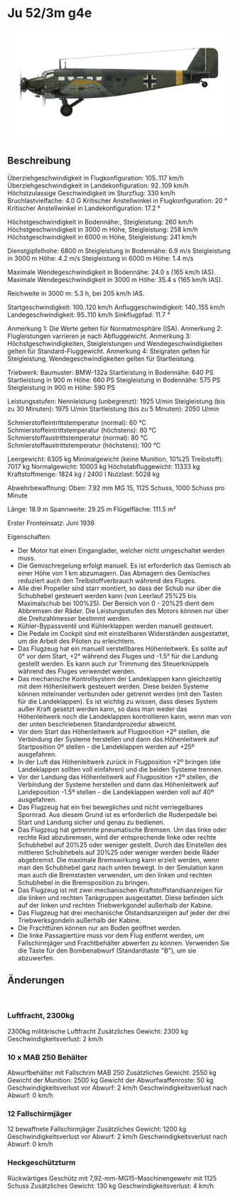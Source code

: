 # Ju 52/3m g4e

![ju523mg4e](../images/ju523mg4e.png)

## Beschreibung

Überziehgeschwindigkeit in Flugkonfiguration: 105..117 km/h
Überziehgeschwindigkeit in Landekonfiguration: 92..109 km/h
Höchstzulassige Geschwindigkeit im Sturzflug: 330 km/h
Bruchlastvielfache: 4.0 G
Kritischer Anstellwinkel in Flugkonfiguration: 20 °
Kritischer Anstellwinkel in Landekonfiguration: 17.2 °

Höchstgeschwindigkeit in Bodennähe:, Steigleistung: 260 km/h
Höchstgeschwindigkeit in 3000 m Höhe, Steigleistung: 258 km/h
Höchstgeschwindigkeit in 6000 m Höhe, Steigleistung: 241 km/h

Dienstgipfelhohe: 6800 m
Steigleistung in Bodennähe: 6.9 m/s
Steigleistung in 3000 m Höhe: 4.2 m/s
Steigleistung in 6000 m Höhe: 1.4 m/s

Maximale Wendegeschwindigkeit in Bodennähe: 24.0 s (165 km/h IAS).
Maximale Wendegeschwindigkeit in 3000 m Höhe: 35.4 s (165 km/h IAS).

Reichweite in 3000 m: 5.3 h, bei 205 km/h IAS.

Startgeschwindigkeit: 100..120 km/h
Anfluggeschwindigkeit: 140..155 km/h
Landegeschwindigkeit: 95..110 km/h
Sinkflugpfad: 11.7 °

Anmerkung 1: Die Werte gelten für Normatmosphäre (ISA).
Anmerkung 2: Flugleistungen varrieren je nach Abfluggewicht.
Anmerkung 3: Höchstgeschwindigkeiten, Steigleistungen und Wendegeschwindigkeiten gelten für Standard-Fluggewicht.
Anmerkung 4: Steigraten gelten für Steigleistung, Wendegeschwindigkeiten gelten für Startleistung.

Triebwerk:
Baumuster: BMW-132a
Startleistung in Bodennähe: 640 PS
Startleistung in 900 m Höhe: 660 PS
Steigleistung in Bodennähe: 575 PS
Steigleistung in 900 m Höhe: 590 PS

Leistungsstufen:
Nennleistung (unbegrenzt): 1925 U/min
Steigleistung (bis zu 30 Minuten): 1975 U/min
Startleistung (bis zu 5 Minuten): 2050 U/min

Schmierstoffeintrittstemperatur (normal): 60 °C
Schmierstoffeintrittstemperatur (höchstens): 80 °C
Schmierstoffaustrittstemperatur (normal): 80 °C
Schmierstoffaustrittstemperatur (höchstens): 100 °C

Leergewicht: 6305 kg
Minimalgewicht (keine Munition, 10%25 Treibstoff): 7017 kg
Normalgewicht: 10003 kg
Höchstabfluggewicht: 11333 kg
Kraftstoffmenge: 1824 kg / 2400 l
Nutzlast: 5028 kg

Abwehrbewaffnung:
Oben: 7.92 mm MG 15, 1125 Schuss, 1000 Schuss pro Minute

Länge: 18.9 m
Spannweite: 29.25 m
Flügelfläche: 111.5 m²

Erster Fronteinsatz: Juni 1936

Eigenschaften:
- Der Motor hat einen Einganglader, welcher nicht umgeschaltet werden muss.
- Die Gemischregelung erfolgt manuell. Es ist erforderlich das Gemisch ab einer Höhe von 1 km abzumagern. Das Abmagern des Gemisches reduziert auch den Treibstoffverbrauch während des Fluges.
- Alle drei Propeller sind starr montiert, so dass der Schub nur über die Schubhebel gesteuert werden kann (von Leerlauf 25%25 bis Maximalschub bei 100%25). Der Bereich von 0 - 20%25 dient dem Abbremsen der Räder. Die Leistungsstufen des Motors können nur über die Drehzahlmesser bestimmt werden.
- Kühler-Bypassventil und Kühlerklappen werden manuell gesteuert.
- Die Pedale im Cockpit sind mit einstellbaren Widerständen ausgestattet, um die Arbeit des Piloten zu erleichtern.
- Das Flugzeug hat ein manuell verstellbares Höhenleitwerk. Es sollte auf 0° vor dem Start, +2° während des Fluges und -1.5° für die Landung gestellt werden. Es kann auch zur Trimmung des Steuerknüppels während des Fluges verwendet werden.
- Das mechanische Kontrollsystem der Landeklappen kann gleichzeitig mit dem Höhenleitwerk gesteuert werden. Diese beiden Systeme können miteinander verbunden oder getrennt werden (mit den Tasten für die Landeklappen). Es ist wichtig zu wissen, dass dieses System außer Kraft gesetzt werden kann, so dass man weder das Höhenleitwerk noch die Landeklappen kontrollieren kann, wenn man von der unten beschriebenen Standardprozedur abweicht.
- Vor dem Start das Höhenleitwerk auf Flugposition +2º stellen, die Verbindung der Systeme herstellen und dann das Höhenleitwerk auf Startposition 0º stellen - die Landeklappen werden auf +25º ausgefahren. 
- In der Luft das Höhenleitwerk zurück in Flugposition +2º bringen (die Landeklappen sollten voll einfahren) und die beiden Systeme trennen.
- Vor der Landung das Höhenleitwerk auf Flugposition +2º stellen, die Verbindung der Systeme herstellen und dann das Höhenleitwerk auf Landeposition -1.5º stellen - die Landeklappen werden voll auf 40º ausgefahren.
- Das Flugzeug hat ein frei bewegliches und nicht verriegelbares Spornrad. Aus diesem Grund ist es erforderlich die Ruderpedale bei Start und Landung sicher und genau zu bedienen.
- Das Flugzeug hat getrennte pneumatische Bremsen. Um das linke oder rechte Rad abzubremsen, wird der entsprechende linke oder rechte Schubhebel auf 20%25 oder weniger gestellt. Durch das Einstellen des mittleren Schubhebels auf 20%25 oder weniger werden beide Räder abgebremst. Die maximale Bremswirkung kann erzielt werden, wenn man den Schubhebel ganz nach unten bewegt. In der Simulation kann man auch die Bremstasten verwenden, um den linken und rechten Schubhebel in die Bremsposition zu bringen.
- Das Flugzeug ist mit zwei mechanischen Kraftstoffstandsanzeigen für die linken und rechten Tankgruppen ausgestattet. Diese befinden sich auf der linken und rechten Triebwerkgondel außerhalb der Kabine.
- Das Flugzeug hat drei mechanische Ölstandsanzeigen auf jeder der drei Triebwerksgondeln außerhalb der Kabine.
- Die Frachttüren können nur am Boden geöffnet werden.
- Die linke Passagiertüre muss vor dem Flug entfernt werden, um Fallschirmjäger und Frachtbehälter abwerfen zu können. Verwenden Sie die Taste für den Bombenabwurf (Standardtaste "B"), um sie abzuwerfen.

## Änderungen
﻿

### Luftfracht, 2300kg

2300kg militärische Luftfracht
Zusätzliches Gewicht: 2300 kg
Geschwindigkeitsverlust: 2 km/h
﻿

### 10 x MAB 250 Behälter

Abwurfbehälter mit Fallschrim MAB 250
Zusätzliches Gewicht: 2550 kg
Gewicht der Munition: 2500 kg
Gewicht der Abwurfwaffenroste: 50 kg
Geschwindigkeitsverlust vor Abwurf: 2 km/h
Geschwindigkeitsverlust nach Abwurf: 0 km/h﻿

### 12 Fallschirmjäger

12 bewaffnete Fallschirmjäger
Zusätzliches Gewicht: 1200 kg
Geschwindigkeitsverlust vor Abwurf: 2 km/h
Geschwindigkeitsverlust nach Abwurf: 0 km/h﻿

### Heckgeschützturm

Rückwärtiges Geschütz mit 7,92-mm-MG15-Maschinengewehr mit 1125 Schuss
Zusätzliches Gewicht: 130 kg
Geschwindigkeitsverlust: 4 km/h